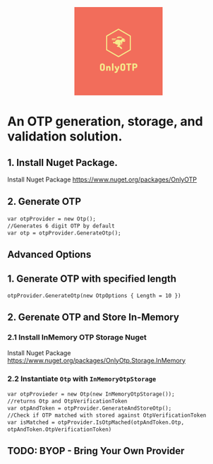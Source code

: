 <p align="center">
  <img src="https://raw.githubusercontent.com/OnlyOTP/OnlyOtpAssets/master/images/facebook_profile_image.png" alt="OnlyOTP Logo" width="200" />
</p>

# An OTP generation, storage, and validation solution. 

## 1. Install Nuget Package.
Install Nuget Package https://www.nuget.org/packages/OnlyOTP

## 2. Generate OTP

````CSharp
var otpProvider = new Otp();
//Generates 6 digit OTP by default
var otp = otpProvider.GenerateOtp();
````

## Advanced Options

## 1. Generate OTP with specified length

````CSharp
otpProvider.GenerateOtp(new OtpOptions { Length = 10 })
````

## 2. Gerenate OTP and Store In-Memory
### 2.1  Install InMemory OTP Storage Nuget
Install Nuget Package https://www.nuget.org/packages/OnlyOtp.Storage.InMemory
### 2.2 Instantiate `Otp` with `InMemoryOtpStorage`

````CSharp
var otpProvieder = new Otp(new InMemoryOtpStorage());
//returns Otp and OtpVerificationToken
var otpAndToken = otpProvider.GenerateAndStoreOtp();
//Check if OTP matched with stored against OtpVerificationToken
var isMatched = otpProvider.IsOtpMached(otpAndToken.Otp, otpAndToken.OtpVerificationToken)
````
## TODO: BYOP - Bring Your Own Provider
